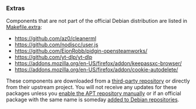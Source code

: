 
### Extras

Components that are not part of the official Debian distribution are listed in [Makefile.extra](https://gitlab.com/nodiscc/debian-live-config/-/blob/master/Makefile.extra):

<!-- grep '# EXTRA' Makefile.extra -->

 - <https://github.com/az0/cleanerml>
 - <https://github.com/nodiscc/user.js>
 - <https://github.com/EionRobb/pidgin-opensteamworks/>
 - <https://github.com/yt-dlp/yt-dlp>
 - <https://addons.mozilla.org/en-US/firefox/addon/keepassxc-browser/>
 - <https://addons.mozilla.org/en-US/firefox/addon/cookie-autodelete/>

These components are downloaded from a [third-party repository](http://nodiscc.gitlab.io/toolbox) or directly from their upstream project. You will not receive any updates for these packages unless you [enable the APT repository manually](https://gitlab.com/nodiscc/debian-live-config/-/blob/bullseye/config/includes.chroot/etc/apt/sources.list.d/debian-live-config.list) or if an official package with the same name is someday [added to Debian repositories](https://wnpp.debian.net/).
